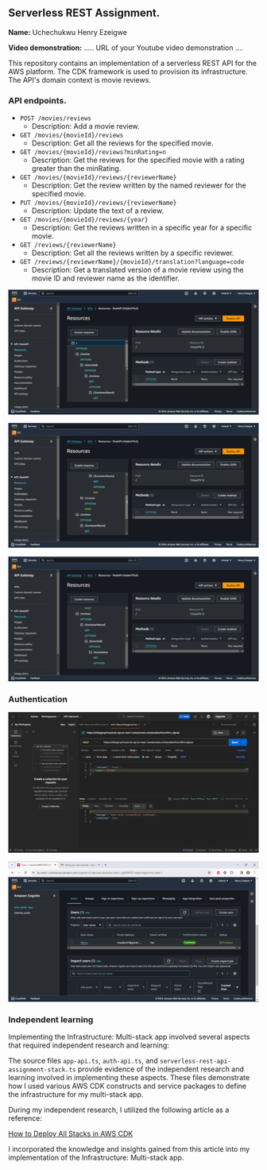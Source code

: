 ## Serverless REST Assignment.

**Name:** Uchechukwu Henry Ezeigwe

**Video demonstration:** ..... URL of your Youtube video demonstration ....

This repository contains an implementation of a serverless REST API for the AWS platform. The CDK framework is used to provision its infrastructure. The API's domain context is movie reviews.

### API endpoints.

- `POST /movies/reviews`
  - Description: Add a movie review.
- `GET /movies/{movieId}/reviews`
  - Description: Get all the reviews for the specified movie.
- `GET /movies/{movieId}/reviews?minRating=n`
  - Description: Get the reviews for the specified movie with a rating greater than the minRating.
- `GET /movies/{movieId}/reviews/{reviewerName}`
  - Description: Get the review written by the named reviewer for the specified movie.
- `PUT /movies/{movieId}/reviews/{reviewerName}`
  - Description: Update the text of a review.
- `GET /movies/{movieId}/reviews/{year}`
  - Description: Get the reviews written in a specific year for a specific movie.
- `GET /reviews/{reviewerName}`
  - Description: Get all the reviews written by a specific reviewer.
- `GET /reviews/{reviewerName}/{movieId}/translation?language=code`
  - Description: Get a translated version of a movie review using the movie ID and reviewer name as the identifier.

![](./images/api1.png)

![](./images/api2.png)

![](./images/api3.png)

### Authentication

![](./images/pool1.png)

![](./images/pool2.png)

### Independent learning

Implementing the Infrastructure: Multi-stack app involved several aspects that required independent research and learning:

The source files `app-api.ts`, `auth-api.ts`, and `serverless-rest-api-assignment-stack.ts` provide evidence of the independent research and learning involved in implementing these aspects. These files demonstrate how I used various AWS CDK constructs and service packages to define the infrastructure for my multi-stack app.

During my independent research, I utilized the following article as a reference:

[How to Deploy All Stacks in AWS CDK](https://blog.mikaeels.com/how-to-deploy-all-stacks-in-aws-cdk)

I incorporated the knowledge and insights gained from this article into my implementation of the Infrastructure: Multi-stack app.

